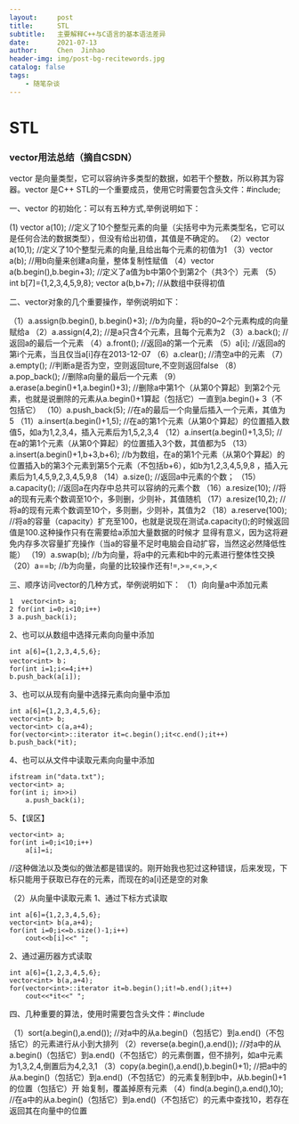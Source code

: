 ```yaml
---
layout:     post
title:      STL
subtitle:   主要解释C++与C语言的基本语法差异
date:       2021-07-13
author:     Chen  Jinhao
header-img: img/post-bg-recitewords.jpg
catalog: false
tags:
    - 随笔杂谈
---
```

# STL

### vector用法总结（摘自CSDN）

vector 是向量类型，它可以容纳许多类型的数据，如若干个整数，所以称其为容器。vector 是C++ STL的一个重要成员，使用它时需要包含头文件：#include<vector>;

一、vector 的初始化：可以有五种方式,举例说明如下：

(1) vector<int> a(10); //定义了10个整型元素的向量（尖括号中为元素类型名，它可以是任何合法的数据类型），但没有给出初值，其值是不确定的。
  （2）vector<int> a(10,1); //定义了10个整型元素的向量,且给出每个元素的初值为1
  （3）vector<int> a(b); //用b向量来创建a向量，整体复制性赋值
  （4）vector<int> a(b.begin(),b.begin+3); //定义了a值为b中第0个到第2个（共3个）元素
  （5）int b[7]={1,2,3,4,5,9,8};
    vector<int> a(b,b+7); //从数组中获得初值

二、vector对象的几个重要操作，举例说明如下：

（1）a.assign(b.begin(), b.begin()+3); //b为向量，将b的0~2个元素构成的向量赋给a
  （2）a.assign(4,2); //是a只含4个元素，且每个元素为2
  （3）a.back(); //返回a的最后一个元素
  （4）a.front(); //返回a的第一个元素
  （5）a[i]; //返回a的第i个元素，当且仅当a[i]存在2013-12-07
  （6）a.clear(); //清空a中的元素
  （7）a.empty(); //判断a是否为空，空则返回ture,不空则返回false
  （8）a.pop_back(); //删除a向量的最后一个元素
  （9）a.erase(a.begin()+1,a.begin()+3); //删除a中第1个（从第0个算起）到第2个元素，也就是说删除的元素从a.begin()+1算起（包括它）一直到a.begin()+     3（不包括它）
  （10）a.push_back(5); //在a的最后一个向量后插入一个元素，其值为5
  （11）a.insert(a.begin()+1,5); //在a的第1个元素（从第0个算起）的位置插入数值5，如a为1,2,3,4，插入元素后为1,5,2,3,4
  （12）a.insert(a.begin()+1,3,5); //在a的第1个元素（从第0个算起）的位置插入3个数，其值都为5
  （13）a.insert(a.begin()+1,b+3,b+6); //b为数组，在a的第1个元素（从第0个算起）的位置插入b的第3个元素到第5个元素（不包括b+6），如b为1,2,3,4,5,9,8     ，插入元素后为1,4,5,9,2,3,4,5,9,8
  （14）a.size(); //返回a中元素的个数；
  （15）a.capacity(); //返回a在内存中总共可以容纳的元素个数
  （16）a.resize(10); //将a的现有元素个数调至10个，多则删，少则补，其值随机
  （17）a.resize(10,2); //将a的现有元素个数调至10个，多则删，少则补，其值为2
  （18）a.reserve(100); //将a的容量（capacity）扩充至100，也就是说现在测试a.capacity();的时候返回值是100.这种操作只有在需要给a添加大量数据的时候才     显得有意义，因为这将避免内存多次容量扩充操作（当a的容量不足时电脑会自动扩容，当然这必然降低性能） 
  （19）a.swap(b); //b为向量，将a中的元素和b中的元素进行整体性交换
  （20）a==b; //b为向量，向量的比较操作还有!=,>=,<=,>,<

三、顺序访问vector的几种方式，举例说明如下：
（1）向向量a中添加元素

```
1  vector<int> a;
2 for(int i=0;i<10;i++)
3 a.push_back(i);
```

2、也可以从数组中选择元素向向量中添加

```
int a[6]={1,2,3,4,5,6};
vector<int> b；
for(int i=1;i<=4;i++)
b.push_back(a[i]);
```

3、也可以从现有向量中选择元素向向量中添加

```
int a[6]={1,2,3,4,5,6};
vector<int> b;
vector<int> c(a,a+4);
for(vector<int>::iterator it=c.begin();it<c.end();it++)
b.push_back(*it);
```

4、也可以从文件中读取元素向向量中添加

```
ifstream in("data.txt");
vector<int> a;
for(int i; in>>i)
    a.push_back(i);
```

5、【误区】

```
vector<int> a;
for(int i=0;i<10;i++)
    a[i]=i;
```

//这种做法以及类似的做法都是错误的。刚开始我也犯过这种错误，后来发现，下标只能用于获取已存在的元素，而现在的a[i]还是空的对象

（2）从向量中读取元素
1、通过下标方式读取

```
int a[6]={1,2,3,4,5,6};
vector<int> b(a,a+4);
for(int i=0;i<=b.size()-1;i++)
    cout<<b[i]<<" ";
```

2、通过遍历器方式读取

```
int a[6]={1,2,3,4,5,6};
vector<int> b(a,a+4);
for(vector<int>::iterator it=b.begin();it!=b.end();it++)
    cout<<*it<<" ";
```

四、几种重要的算法，使用时需要包含头文件：#include<algorithm>

（1）sort(a.begin(),a.end()); //对a中的从a.begin()（包括它）到a.end()（不包括它）的元素进行从小到大排列
（2）reverse(a.begin(),a.end()); //对a中的从a.begin()（包括它）到a.end()（不包括它）的元素倒置，但不排列，如a中元素为1,3,2,4,倒置后为4,2,3,1
（3）copy(a.begin(),a.end(),b.begin()+1); //把a中的从a.begin()（包括它）到a.end()（不包括它）的元素复制到b中，从b.begin()+1的位置（包括它）开     始复制，覆盖掉原有元素
（4）find(a.begin(),a.end(),10); //在a中的从a.begin()（包括它）到a.end()（不包括它）的元素中查找10，若存在返回其在向量中的位置
